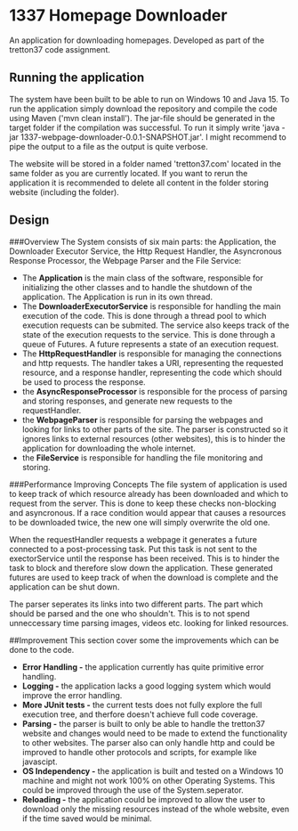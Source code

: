 # 1337 Homepage Downloader
An application for downloading homepages. Developed as part of the tretton37 code assignment.

## Running the application
The system have been built to be able to run on Windows 10 and Java 15. To run the application simply download the repository and compile the code using Maven ('mvn clean install').
The jar-file should be generated in the target folder if the compilation was successful.
To run it simply write 'java -jar 1337-webpage-downloader-0.0.1-SNAPSHOT.jar'.
I might recommend to pipe the output to a file as the output is quite verbose.

The website will be stored in a folder named 'tretton37.com' located in the same folder as you are currently located.
If you want to rerun the application it is recommended to delete all content in the folder storing website (including the folder).

## Design
###Overview
The System consists of six main parts: the Application, the Downloader Executor Service, the Http Request Handler, the Asyncronous Response Processor, the Webpage Parser and the File Service:
- The **Application** is the main class of the software, responsible for initializing the other classes and to handle the shutdown of the application.
  The Application is run in its own thread.
- The **DownloaderExecutorService** is responsible for handling the main execution of the code.
  This is done through a thread pool to which execution requests can be submited.
  The service also keeps track of the state of the execution requests to the service.
  This is done through a queue of Futures. A future represents a state of an execution request.
- The **HttpRequestHandler** is responsible for managing the connections and http requests. The handler takes a URI, representing the requested resource, and a response handler,
  representing the code which should be used to process the response.
- the **AsyncResponseProcessor** is responsible for the process of parsing and storing responses, and generate new requests to the requestHandler.
- the **WebpageParser** is responsible for parsing the webpages and looking for links to other parts of the site.
  The parser is constructed so it ignores links to external resources (other websites), this is to hinder the application for downloading the whole internet.
- the **FileService** is responsible for handling the file monitoring and storing.

###Performance Improving Concepts
The file system of application is used to keep track of which resource already has been downloaded and which to request from the server.
This is done to keep these checks non-blocking and asyncronous. If a race condition would appear that causes a resources to be downloaded twice, the new one will simply overwrite the old one.

When the requestHandler requests a webpage it generates a future connected to a post-processing task. Put this task is not sent to the exectorService until the response has been received.
This is to hinder the task to block and therefore slow down the application.
These generated futures are used to keep track of when the download is complete and the application can be shut down.

The parser seperates its links into two different parts. The part which should be parsed and the one who shouldn't.
This is to not spend unneccessary time parsing images, videos etc. looking for linked resources.

##Improvement
This section cover some the improvements which can be done to the code.
- **Error Handling -** the application currently has quite primitive error handling.
- **Logging -** the application lacks a good logging system which would improve the error handling.
- **More JUnit tests -** the current tests does not fully explore the full execution tree, and therfore doesn't achieve full code coverage.
- **Parsing -** the parser is built to only be able to handle the tretton37 website and changes would need to be made to extend the functionality to other websites.
  The parser also can only handle http and could be improved to handle other protocols and scripts, for example like javascipt.
- **OS Independency -** the application is built and tested on a Windows 10 machine and might not work 100% on other Operating Systems.
  This could be improved through the use of the System.seperator.
- **Reloading -** the application could be improved to allow the user to download only the missing resources instead of the whole website, even if the time saved would be minimal.